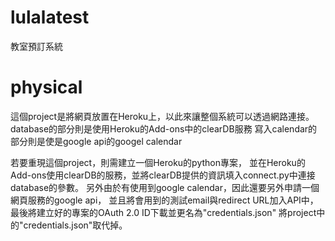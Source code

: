 # lulalatest
教室預訂系統

# physical
這個project是將網頁放置在Heroku上，以此來讓整個系統可以透過網路連接。
database的部分則是使用Heroku的Add-ons中的clearDB服務
寫入calendar的部分則是使是google api的googel calendar

若要重現這個project，則需建立一個Heroku的python專案，
並在Heroku的Add-ons使用clearDB的服務，並將clearDB提供的資訊填入connect.py中連接database的參數。
另外由於有使用到google calendar，因此還要另外申請一個網頁服務的google api，
並且將會用到的測試email與redirect URL加入API中，
最後將建立好的專案的OAuth 2.0 ID下載並更名為"credentials.json"
將project中的"credentials.json"取代掉。
